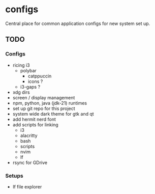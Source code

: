 # configs

Central place for common application configs for new system set up.

## TODO

### Configs

- ricing i3
    - polybar
        - catppuccin
        - icons ?
    - i3-gaps ?
- xdg dirs
- screen / display management
- npm, python, java (jdk-21) runtimes
- set up git repo for this project
- system wide dark theme for gtk and qt
- add hermit nerd font
- add scripts for linking
    - i3
    - alacritty
    - bash
    - scripts
    - nvim
    - lf
- rsync for GDrive

### Setups

- lf file explorer
